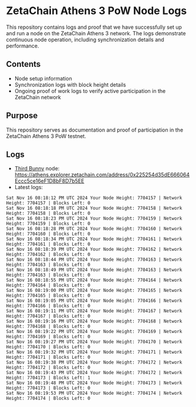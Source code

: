 # ZetaChain Athens 3 PoW Node Logs
This repository contains logs and proof that we have successfully set up and run a node on the ZetaChain Athens 3 network. The logs demonstrate continuous node operation, including synchronization details and performance.

## Contents
- Node setup information
- Synchronization logs with block height details
- Ongoing proof of work logs to verify active participation in the ZetaChain network

## Purpose
This repository serves as documentation and proof of participation in the ZetaChain Athens 3 PoW testnet.

## Logs

- [Third Bunny](https://thirdbunny.xyz/) node: https://athens.explorer.zetachain.com/address/0x225254d35dE666064Eccc5ce16eF1D8bF8D7b5EE
- Latest logs:
```
Sat Nov 16 08:18:12 PM UTC 2024 Your Node Height: 7704157 | Network Height: 7704157 | Blocks Left: 0
Sat Nov 16 08:18:18 PM UTC 2024 Your Node Height: 7704158 | Network Height: 7704158 | Blocks Left: 0
Sat Nov 16 08:18:23 PM UTC 2024 Your Node Height: 7704159 | Network Height: 7704159 | Blocks Left: 0
Sat Nov 16 08:18:28 PM UTC 2024 Your Node Height: 7704160 | Network Height: 7704160 | Blocks Left: 0
Sat Nov 16 08:18:34 PM UTC 2024 Your Node Height: 7704161 | Network Height: 7704161 | Blocks Left: 0
Sat Nov 16 08:18:39 PM UTC 2024 Your Node Height: 7704162 | Network Height: 7704162 | Blocks Left: 0
Sat Nov 16 08:18:44 PM UTC 2024 Your Node Height: 7704163 | Network Height: 7704163 | Blocks Left: 0
Sat Nov 16 08:18:49 PM UTC 2024 Your Node Height: 7704163 | Network Height: 7704163 | Blocks Left: 0
Sat Nov 16 08:18:55 PM UTC 2024 Your Node Height: 7704164 | Network Height: 7704164 | Blocks Left: 0
Sat Nov 16 08:19:00 PM UTC 2024 Your Node Height: 7704165 | Network Height: 7704165 | Blocks Left: 0
Sat Nov 16 08:19:05 PM UTC 2024 Your Node Height: 7704166 | Network Height: 7704166 | Blocks Left: 0
Sat Nov 16 08:19:11 PM UTC 2024 Your Node Height: 7704167 | Network Height: 7704167 | Blocks Left: 0
Sat Nov 16 08:19:16 PM UTC 2024 Your Node Height: 7704168 | Network Height: 7704168 | Blocks Left: 0
Sat Nov 16 08:19:22 PM UTC 2024 Your Node Height: 7704169 | Network Height: 7704169 | Blocks Left: 0
Sat Nov 16 08:19:27 PM UTC 2024 Your Node Height: 7704170 | Network Height: 7704170 | Blocks Left: 0
Sat Nov 16 08:19:32 PM UTC 2024 Your Node Height: 7704171 | Network Height: 7704171 | Blocks Left: 0
Sat Nov 16 08:19:38 PM UTC 2024 Your Node Height: 7704172 | Network Height: 7704172 | Blocks Left: 0
Sat Nov 16 08:19:43 PM UTC 2024 Your Node Height: 7704172 | Network Height: 7704173 | Blocks Left: 1
Sat Nov 16 08:19:48 PM UTC 2024 Your Node Height: 7704173 | Network Height: 7704173 | Blocks Left: 0
Sat Nov 16 08:19:53 PM UTC 2024 Your Node Height: 7704174 | Network Height: 7704174 | Blocks Left: 0
```
